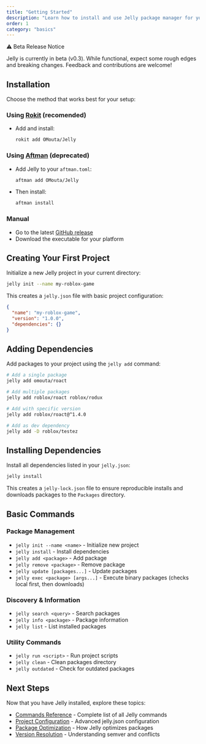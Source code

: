 ```yaml
---
title: "Getting Started"
description: "Learn how to install and use Jelly package manager for your Roblox projects"
order: 1
category: "basics"
---
```


<div class="bg-primary-50 border border-primary-200 p-6 mb-8 not-prose">
  <div class="flex items-center space-x-2 mb-2">
    <span class="text-lg">⚠️</span>
    <span class="font-semibold text-primary-800">Beta Release Notice</span>
  </div>
  <p class="text-primary-700 mb-0">
    Jelly is currently in beta (v0.3). While functional, expect some rough edges and breaking changes. 
    Feedback and contributions are welcome!
  </p>
</div>

## Installation

Choose the method that works best for your setup:

### Using [Rokit](https://github.com/rojo-rbx/rokit) (recomended)

- Add and install:

  ```bash
  rokit add OMouta/Jelly
  ```

### Using [Aftman](https://github.com/LPGhatguy/aftman) (deprecated)

- Add Jelly to your `aftman.toml`:

  ```bash
  aftman add OMouta/Jelly
  ```

- Then install:

  ```bash
  aftman install
  ```

### Manual

- Go to the latest [GitHub release](https://github.com/OMouta/Jelly/releases)
- Download the executable for your platform

## Creating Your First Project

Initialize a new Jelly project in your current directory:

```bash
jelly init --name my-roblox-game
```

This creates a `jelly.json` file with basic project configuration:

```json
{
  "name": "my-roblox-game",
  "version": "1.0.0",
  "dependencies": {}
}
```

## Adding Dependencies

Add packages to your project using the `jelly add` command:

```bash
# Add a single package
jelly add omouta/roact

# Add multiple packages
jelly add roblox/roact roblox/rodux

# Add with specific version
jelly add roblox/roact@^1.4.0

# Add as dev dependency
jelly add -D roblox/testez
```

## Installing Dependencies

Install all dependencies listed in your `jelly.json`:

```bash
jelly install
```

This creates a `jelly-lock.json` file to ensure reproducible installs and downloads packages to the `Packages` directory.

## Basic Commands

### Package Management

- `jelly init --name <name>` - Initialize new project
- `jelly install` - Install dependencies
- `jelly add <package>` - Add package
- `jelly remove <package>` - Remove package
- `jelly update [packages...]` - Update packages
- `jelly exec <package> [args...]` - Execute binary packages (checks local first, then downloads)

### Discovery & Information

- `jelly search <query>` - Search packages
- `jelly info <package>` - Package information
- `jelly list` - List installed packages

### Utility Commands

- `jelly run <script>` - Run project scripts
- `jelly clean` - Clean packages directory
- `jelly outdated` - Check for outdated packages

## Next Steps

Now that you have Jelly installed, explore these topics:

- [Commands Reference](./commands) - Complete list of all Jelly commands
- [Project Configuration](./configuration) - Advanced jelly.json configuration
- [Package Optimization](./package-optimization) - How Jelly optimizes packages
- [Version Resolution](./version-resolution) - Understanding semver and conflicts
